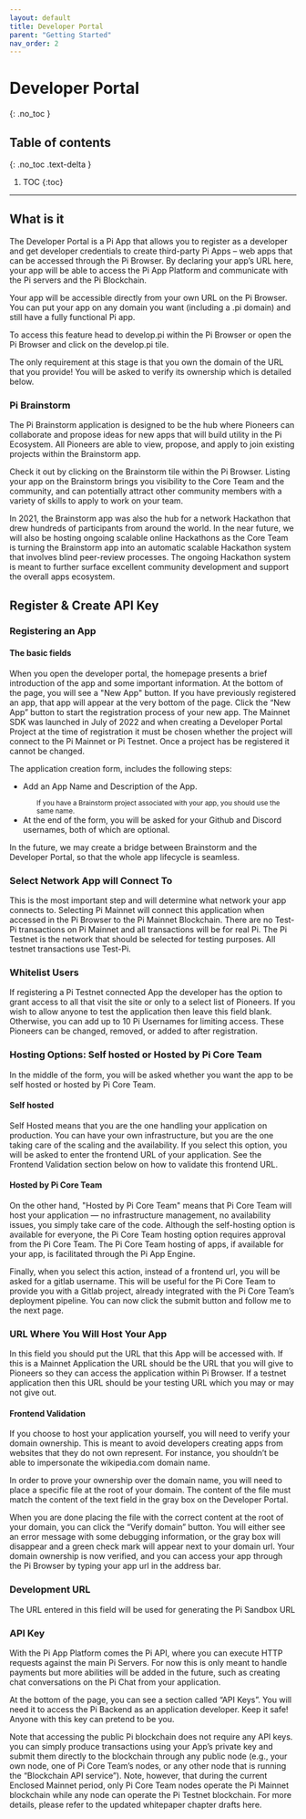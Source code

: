 ```yaml
---
layout: default
title: Developer Portal
parent: "Getting Started"
nav_order: 2
---
```


# Developer Portal
{: .no_toc }

## Table of contents
{: .no_toc .text-delta }

1. TOC
{:toc}

---
## What is it

The Developer Portal is a Pi App that allows you to register as a developer and get developer credentials to create third-party Pi Apps – web apps that can be accessed through the Pi Browser.  By declaring your app’s URL here, your app will be able to access the Pi App Platform and communicate with the Pi servers and the Pi Blockchain.

Your app will be accessible directly from your own URL on the Pi Browser. You can put your app on any domain you want (including a .pi domain) and still have a fully functional Pi app.

To access this feature head to develop.pi within the Pi Browser or open the Pi Browser and click on the develop.pi tile.

The only requirement at this stage is that you own the domain of the URL that you provide! You will be asked to verify its ownership which is detailed below.

### Pi Brainstorm
The Pi Brainstorm application is designed to be the hub where Pioneers can collaborate and propose ideas for new apps that will build utility in the Pi Ecosystem. All Pioneers are able to view, propose, and apply to join existing projects within the Brainstorm app. 

Check it out by clicking on the Brainstorm tile within the Pi Browser. Listing your app on the Brainstorm brings you visibility to the Core Team and the community, and can potentially attract other community members with a variety of skills to apply to work on your team. 

In 2021, the Brainstorm app was also the hub for a network Hackathon that drew hundreds of participants from around the world. In the near future, we will also be hosting ongoing scalable online Hackathons as the Core Team is turning the Brainstorm app into an automatic scalable Hackathon system that involves blind peer-review processes. The ongoing Hackathon system is meant to further surface excellent community development and support the overall apps ecosystem.

## Register & Create API Key 

### Registering an App
#### The basic fields
When you open the developer portal, the homepage presents a brief introduction of the app and some important information. At the bottom of the page, you will see a "New App" button. If  you have previously registered an app, that app will appear at the very bottom of the page. Click the “New App” button to start the registration process of your new app. The Mainnet SDK was launched in July of 2022 and when creating a Developer Portal Project at the time of registration it must be chosen whether the project will connect to the Pi Mainnet or Pi Testnet. Once a project has be registered it cannot be changed.
 
The application creation form, includes the following steps:

<ul>
<li>Add an App Name and Description of the App. </li>
<ul>
<small>If you have a Brainstorm project associated with your app, you should use the same name. </small>
</ul>
<li>At the end of the form, you will be asked for your Github and Discord usernames, both of which are optional. </li>
</ul>
In the future, we may create a bridge between Brainstorm and the Developer Portal, so that the whole app lifecycle is seamless.

### Select Network App will Connect To
This is the most important step and will determine what network your app connects to. Selecting Pi Mainnet will connect this application when accessed in the Pi Browser to the Pi Mainnet Blockchain. There are no Test-Pi transactions on Pi Mainnet and all transactions will be for real Pi. The Pi Testnet is the network that should be selected for testing purposes. All testnet transactions use Test-Pi. 

### Whitelist Users
If registering a Pi Testnet connected App the developer has the option to grant access to all that visit the site or only to a select list of Pioneers. If you wish to allow anyone to test the application then leave this field blank. Otherwise, you can add up to 10 Pi Usernames for limiting access. These Pioneers can be changed, removed, or added to after registration. 

### Hosting Options: Self hosted or Hosted by Pi Core Team
In the middle of the form, you will be asked whether you want the app to be self hosted or hosted by Pi Core Team.

#### Self hosted
Self Hosted means that you are the one handling your application on production. You can have your own infrastructure, but you are the one taking care of the scaling and the availability. If you select this option, you will be asked to enter the frontend URL of your application. See the Frontend Validation section below on how to validate this frontend URL.

#### Hosted by Pi Core Team
On the other hand, "Hosted by Pi Core Team" means that Pi Core Team will host your application — no infrastructure management, no availability issues, you simply take care of the code. Although the self-hosting option is available for everyone, the Pi Core Team hosting option requires approval from the Pi Core Team. The Pi Core Team hosting of apps, if available for your app, is facilitated through the Pi App Engine.

Finally, when you select this action, instead of a frontend url, you will be asked for a gitlab username. This will be useful for the Pi Core Team to  provide you with a Gitlab project, already integrated with the Pi Core Team’s deployment pipeline. You can now click the submit button and follow me to the next page.

### URL Where You Will Host Your App
In this field you should put the URL that this App will be accessed with. If this is a Mainnet Application the URL should be the URL that you will give to Pioneers so they can access the application within Pi Browser. If a testnet application then this URL should be your testing URL which you may or may not give out. 

#### Frontend Validation
If you choose to host your application yourself, you will need to verify your domain ownership. This is meant to avoid developers creating apps from websites that they do not own represent. For instance, you shouldn’t be able to impersonate the wikipedia.com domain name.

In order to prove your ownership over the domain name, you will need to place a specific file at the root of your domain. The content of the file must match the content of the text field in the gray box on the Developer Portal.

When you are done placing the file with the correct content at the root of your domain, you can click the “Verify domain” button. You will either see an error message with some debugging information, or the gray box will disappear and a green check mark will appear next to your domain url. Your domain ownership is now verified, and you can access your app through the Pi Browser by typing your app url in the address bar.

### Development URL
The URL entered in this field will be used for generating the Pi Sandbox URL

### API Key
With the Pi App Platform comes the Pi API, where you can execute HTTP requests against the main Pi Servers. For now this is only meant to handle payments but more abilities will be added in the future, such as creating chat conversations on the Pi Chat from your application. 

At the bottom of the page, you can see a section called “API Keys”. You will need it to access the Pi Backend as an application developer. Keep it safe! Anyone with this key can pretend to be you.

Note that accessing the public Pi blockchain does not require any API keys. you can simply produce transactions using your App’s private key and submit them directly to the blockchain through any public node (e.g., your own node, one of Pi Core Team’s nodes, or any other node that is running the “Blockchain API service”). Note, however, that during the current Enclosed Mainnet period, only Pi Core Team nodes operate the Pi Mainnet blockchain while any node can operate the Pi Testnet blockchain. For more details, please refer to the updated whitepaper chapter drafts here. 

